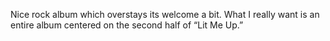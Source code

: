 Nice rock album which overstays its welcome a bit. What I really want is an entire album centered on the second half of “Lit Me Up.”